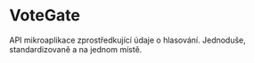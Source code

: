 # VoteGate

API mikroaplikace zprostředkující údaje o hlasování. Jednoduše, standardizovaně a na jednom místě.